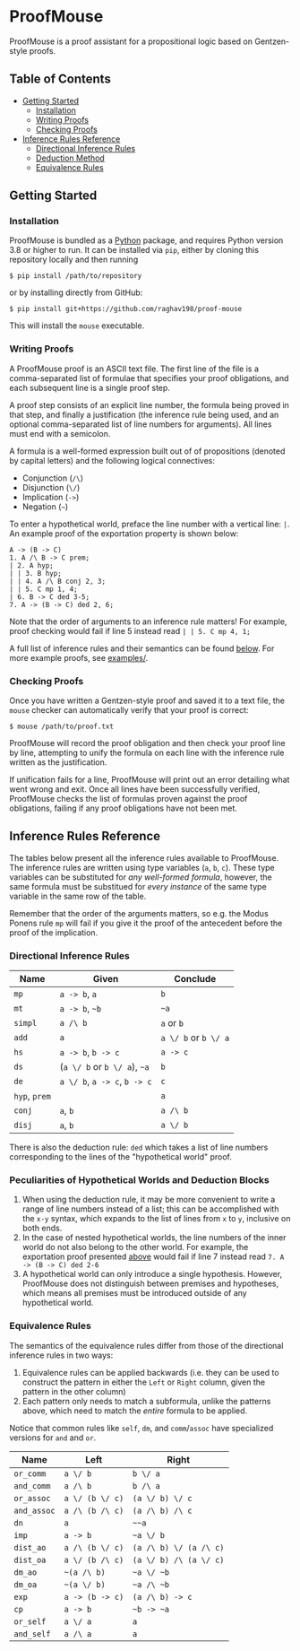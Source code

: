 # ProofMouse
ProofMouse is a proof assistant for a propositional logic based on Gentzen-style proofs.

## Table of Contents
* [Getting Started](#getting-started)
    * [Installation](#installation)
    * [Writing Proofs](#writing-proofs)
    * [Checking Proofs](#checking-proofs)
*  [Inference Rules Reference](#inference-rules-reference)
    * [Directional Inference Rules](#directional-inference-rules)
    * [Deduction Method](#peculiarities-of-hypothetical-worlds-and-deduction-blocks)
    * [Equivalence Rules](#equivalence-rules)
## Getting Started

### Installation
ProofMouse is bundled as a [Python](https://www.python.org) package, and requires Python version 3.8 or higher to run.
It can be installed via `pip`, either by cloning this repository locally and then running 
```
$ pip install /path/to/repository
```
or by installing directly from GitHub:
```
$ pip install git+https://github.com/raghav198/proof-mouse
```
This will install the `mouse` executable.

### Writing Proofs
A ProofMouse proof is an ASCII text file.
The first line of the file is a comma-separated list of formulae that specifies your proof obligations, and each subsequent line is a single proof step.

A proof step consists of an explicit line number, the formula being proved in that step, and finally a justification (the inference rule being used, and an optional comma-separated list of line numbers for arguments).
All lines must end with a semicolon.

A formula is a well-formed expression built out of of propositions (denoted by capital letters) and the following logical connectives:
* Conjunction (`/\`)
* Disjunction (`\/`)
* Implication (`->`)
* Negation (`~`)

To enter a hypothetical world, preface the line number with a vertical line: `|`.
An example proof of the exportation property is shown below:
```
A -> (B -> C)
1. A /\ B -> C prem;
| 2. A hyp;
| | 3. B hyp;
| | 4. A /\ B conj 2, 3;
| | 5. C mp 1, 4;
| 6. B -> C ded 3-5;
7. A -> (B -> C) ded 2, 6;
```
Note that the order of arguments to an inference rule matters! For example, proof checking would fail if line 5 instead read `| | 5. C mp 4, 1;`

A full list of inference rules and their semantics can be found [below](#inference-rules-reference).
For more example proofs, see [examples/](/examples/).

### Checking Proofs
Once you have written a Gentzen-style proof and saved it to a text file, the `mouse` checker can automatically verify that your proof is correct:

```
$ mouse /path/to/proof.txt
```

ProofMouse will record the proof obligation and then check your proof line by line, attempting to unify the formula on each line with the inference rule written as the justification.

If unification fails for a line, ProofMouse will print out an error detailing what went wrong and exit.
Once all lines have been successfully verified, ProofMouse checks the list of formulas proven against the proof obligations, failing if any proof obligations have not been met.

## Inference Rules Reference
The tables below present all the inference rules available to ProofMouse.
The inference rules are written using type variables (`a`, `b`, `c`).
These type variables can be substituted for _any well-formed formula_, however, the same formula must be substitued for _every instance_ of the same type variable in the same row of the table. 

Remember that the order of the arguments matters, so e.g. the Modus Ponens rule `mp` will fail if you give it the proof of the antecedent before the proof of the implication.

### Directional Inference Rules

|Name | Given | Conclude|
|-----|------|---|
| `mp` | `a -> b`, `a` | `b`|
| `mt` | `a -> b`, `~b` | `~a` |
| `simpl` | `a /\ b` | `a` or `b` |
| `add` | `a` | `a \/ b` or `b \/ a` |
| `hs` | `a -> b`, `b -> c` | `a -> c`|
| `ds` | (`a \/ b` or `b \/ a`), `~a` | `b`|
| `de` | `a \/ b`, `a -> c`, `b -> c` | `c` |
| `hyp`, `prem` | | `a` |
| `conj` | `a`, `b` | `a /\ b` |
| `disj` | `a`, `b` | `a \/ b` |

There is also the deduction rule: `ded` which takes a list of line numbers corresponding to the lines of the "hypothetical world" proof.

### Peculiarities of Hypothetical Worlds and Deduction Blocks
1. When using the deduction rule, it may be more convenient to write a range of line numbers instead of a list; this can be accomplished with the `x-y` syntax, which expands to the list of lines from `x` to `y`, inclusive on both ends.
1. In the case of nested hypothetical worlds, the line numbers of the inner world do not also belong to the other world. For example, the exportation proof presented [above](#writing-proofs) would fail if line 7 instead read `7. A -> (B -> C) ded 2-6`
1. A hypothetical world can only introduce a single hypothesis. However, ProofMouse does not distinguish between premises and hypotheses, which means all premises must be introduced outside of any hypothetical world.

### Equivalence Rules
The semantics of the equivalence rules differ from those of the directional inference rules in two ways:
1. Equivalence rules can be applied backwards (i.e. they can be used to construct the pattern in either the `Left` or `Right` column, given the pattern in the other column)
2. Each pattern only needs to match a subformula, unlike the patterns above, which need to match the _entire_ formula to be applied.

Notice that common rules like `self`, `dm`, and `comm`/`assoc` have specialized versions for `and` and `or`.

|Name | Left | Right |
|-----|------|---|
| `or_comm` | `a \/ b`| `b \/ a`|
| `and_comm` | `a /\ b` | `b /\ a` |
| `or_assoc` | `a \/ (b \/ c)` | `(a \/ b) \/ c` |
| `and_assoc` | `a /\ (b /\ c)` | `(a /\ b) /\ c` |
| `dn`| `a` | `~~a` |
| `imp` | `a -> b` | `~a \/ b` |
| `dist_ao` | `a /\ (b \/ c)` | `(a /\ b) \/ (a /\ c)` |
| `dist_oa` | `a \/ (b /\ c)` | `(a \/ b) /\ (a \/ c)` |
| `dm_ao` | `~(a /\ b)` | `~a \/ ~b` |
| `dm_oa`| `~(a \/ b)` | `~a /\ ~b` |
| `exp` | `a -> (b -> c)` | `(a /\ b) -> c` |
| `cp` | `a -> b` | `~b -> ~a` |
| `or_self` | `a \/ a` | `a` |
| `and_self` | `a /\ a` | `a` |
